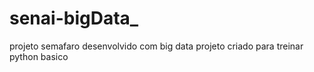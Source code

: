 # senai-bigData_
projeto semafaro desenvolvido com big data
projeto criado para treinar python basico


